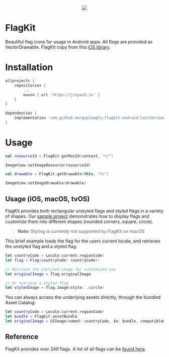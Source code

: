 <div align="center">
<a href="https://jitpack.io/#murgupluoglu/flagkit-android" target="_blank">
<img src="https://jitpack.io/v/murgupluoglu/flagkit-android.svg" />
</a>
</div>

# FlagKit

Beautiful flag icons for usage in Android apps. All flags are provided as VectorDrawable. FlagKit copy from this [iOS library](https://github.com/madebybowtie/FlagKit).

# Installation

```gradle
allprojects {
    repositories {
        ...
        maven { url 'https://jitpack.io' }
    }
}

dependencies {
    implementation 'com.github.murgupluoglu:flagkit-android:lastVersion'
}
```

# Usage

```kotlin
val resourceId = FlagKit.getResId(context, "tr")

ImageView.setImageResource(resourceId)

val drawable = FlagKit.getDrawable(this, "tr")

ImageView.setImageDrawable(drawable)
```

## Usage (iOS, macOS, tvOS)
FlagKit provides both rectangular unstyled flags and styled flags in a variety of shapes. Our [sample project](Sources/Swift/FlagKitDemo-iOS) demonstrates how to display flags and customize them into different shapes (rounded corners, square, circle).

> **Note:** Styling is currently not supported by FlagKit on macOS

This brief example loads the flag for the users current locale, and retrieves the unstyled flag and a styled flag:

```swift
let countryCode = Locale.current.regionCode!
let flag = Flag(countryCode: countryCode)!

// Retrieve the unstyled image for customized use
let originalImage = flag.originalImage

// Or retrieve a styled flag
let styledImage = flag.image(style: .circle)
```

You can always access the underlying assets directly, through the bundled Asset Catalog:

```swift
let countryCode = Locale.current.regionCode!
let bundle = FlagKit.assetBundle
let originalImage = UIImage(named: countryCode, in: bundle, compatibleWith: nil)
```

## Reference

FlagKit provides over 249 flags. A list of all flags can be [found here](Flags.md).
